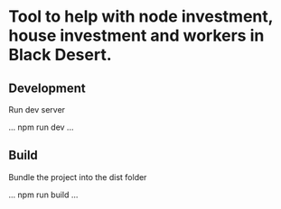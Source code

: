 # Tool to help with node investment, house investment and workers in Black Desert.

## Development
Run dev server

...
  npm run dev
...

## Build
Bundle the project into the dist folder

...
  npm run build
...
